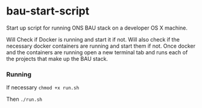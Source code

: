 # bau-start-script
Start up script for running ONS BAU stack on a developer OS X machine.

Will Check if Docker is running and start it if not. Will also check if the necessary docker containers are running and start them if not. Once docker and the containers are running open a new terminal tab and runs each of the projects that make up the BAU stack.

### Running
If necessary `chmod +x run.sh`

Then `./run.sh`